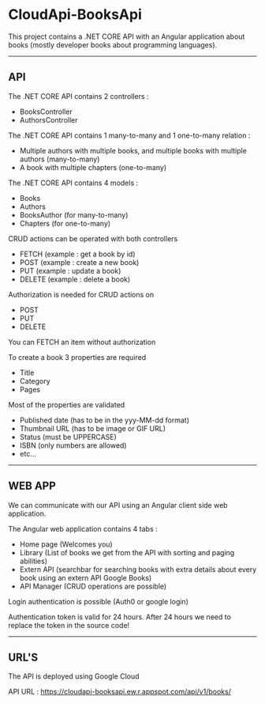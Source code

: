 # CloudApi-BooksApi

This project contains a .NET CORE API with an Angular application about books (mostly developer books about programming languages).

------------------------------------------------------------------------------------                                 
API                            
------------------------------------------------------------------------------------

The .NET CORE API contains 2 controllers : 
 - BooksController
 - AuthorsController

The .NET CORE API contains 1 many-to-many and 1 one-to-many relation :
 - Multiple authors with multiple books, and multiple books with multiple authors (many-to-many)
 - A book with multiple chapters (one-to-many)
 
 The .NET CORE API contains 4 models :
  - Books
  - Authors
  - BooksAuthor (for many-to-many)
  - Chapters (for one-to-many)
  
  CRUD actions can be operated with both controllers
   - FETCH (example : get a book by id)
   - POST (example : create a new book)
   - PUT (example : update a book)
   - DELETE (example : delete a book)

Authorization is needed for CRUD actions on
 - POST
 - PUT
 - DELETE

You can FETCH an item without authorization 
 
To create a book 3 properties are required
 - Title
 - Category
 - Pages
 
 Most of the properties are validated
  - Published date (has to be in the yyy-MM-dd format)
  - Thumbnail URL (has to be image or GIF URL)
  - Status (must be UPPERCASE)
  - ISBN (only numbers are allowed)
  - etc...
  
------------------------------------------------------------------------------------                                                                                                 
WEB APP        
------------------------------------------------------------------------------------
 
 We can communicate with our API using an Angular client side web application.
  
 The Angular web application contains 4 tabs : 
  - Home page (Welcomes you)
  - Library (List of books we get from the API with sorting and paging abilities)
  - Extern API (searchbar for searching books with extra details about every book using an extern API Google Books)
  - API Manager (CRUD operations are possible)
  
 Login authentication is possible (Auth0 or google login)
 
 Authentication token is valid for 24 hours. After 24 hours we need to replace the token in the source code!
 
 ------------------------------------------------------------------------------------                                                         
URL'S                                                                                                                  
 ------------------------------------------------------------------------------------
 
 The API is deployed using Google Cloud
 
 API URL : https://cloudapi-booksapi.ew.r.appspot.com/api/v1/books/
 
 
